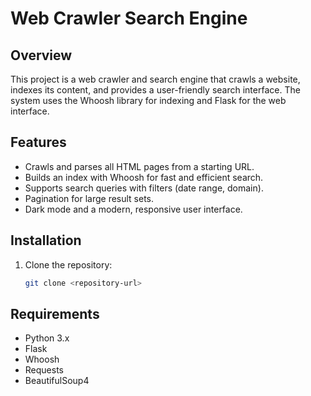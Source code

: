 # Web Crawler Search Engine

## Overview
This project is a web crawler and search engine that crawls a website, indexes its content, and provides a user-friendly search interface. The system uses the Whoosh library for indexing and Flask for the web interface.

## Features
- Crawls and parses all HTML pages from a starting URL.
- Builds an index with Whoosh for fast and efficient search.
- Supports search queries with filters (date range, domain).
- Pagination for large result sets.
- Dark mode and a modern, responsive user interface.


## Installation
1. Clone the repository:
   ```bash
   git clone <repository-url>

## Requirements
- Python 3.x
- Flask
- Whoosh
- Requests
- BeautifulSoup4
